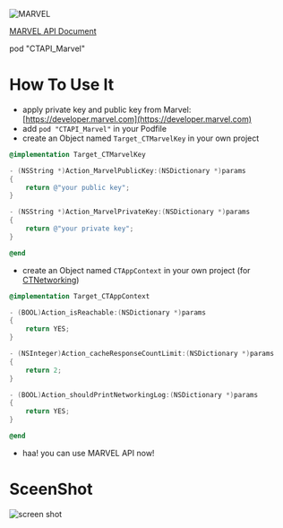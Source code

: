 ![MARVEL](https://i.annihil.us/u/prod/misc/marvel.svg)

[MARVEL API Document](https://developer.marvel.com/docs)

pod "CTAPI_Marvel"

How To Use It
=============

- apply private key and public key from Marvel:[https://developer.marvel.com](https://developer.marvel.com)
- add `pod "CTAPI_Marvel"` in your Podfile
- create an Object named `Target_CTMarvelKey` in your own project

```objective-c
@implementation Target_CTMarvelKey

- (NSString *)Action_MarvelPublicKey:(NSDictionary *)params
{
    return @"your public key";
}

- (NSString *)Action_MarvelPrivateKey:(NSDictionary *)params
{
    return @"your private key";
}

@end
```

- create an Object named `CTAppContext` in your own project (for [CTNetworking](https://github.com/casatwy/CTNetworking))

```objective-c
@implementation Target_CTAppContext

- (BOOL)Action_isReachable:(NSDictionary *)params
{
    return YES;
}

- (NSInteger)Action_cacheResponseCountLimit:(NSDictionary *)params
{
    return 2;
}

- (BOOL)Action_shouldPrintNetworkingLog:(NSDictionary *)params
{
    return YES;
}

@end
```

- haa! you can use MARVEL API now!

SceenShot
=========

![screen shot](./screenshot/screenshot.gif)
